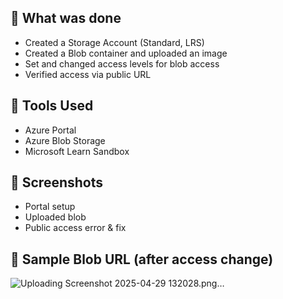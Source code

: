 

## 🔧 What was done
- Created a Storage Account (Standard, LRS)
- Created a Blob container and uploaded an image
- Set and changed access levels for blob access
- Verified access via public URL

## 🧰 Tools Used
- Azure Portal
- Azure Blob Storage
- Microsoft Learn Sandbox

## 📸 Screenshots
- Portal setup
- Uploaded blob
- Public access error & fix

## 📁 Sample Blob URL (after access change)
![Uploading Screenshot 2025-04-29 132028.png…]()



